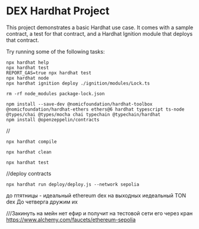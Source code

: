 # DEX Hardhat Project

This project demonstrates a basic Hardhat use case. It comes with a sample contract, a test for that contract, and a Hardhat Ignition module that deploys that contract.

Try running some of the following tasks:

```shell
npx hardhat help
npx hardhat test
REPORT_GAS=true npx hardhat test
npx hardhat node
npx hardhat ignition deploy ./ignition/modules/Lock.ts
```

```shell
rm -rf node_modules package-lock.json
```
```shell
npm install --save-dev @nomicfoundation/hardhat-toolbox @nomicfoundation/hardhat-ethers ethers@6 hardhat typescript ts-node @types/chai @types/mocha chai typechain @typechain/hardhat
npm install @openzeppelin/contracts
```


//
```shell
npx hardhat compile
```
```shell
npx hardhat clean
```
```shell
npx hardhat test
```

//deploy contracts
```shell
npx hardhat run deploy/deploy.js --network sepolia
```
до птятницы - идеальный ethereum dex
на выходных иедеальный TON dex
До четверга дружим их

///Закинуть на мейн нет ефир и получит на тестовой сети его через кран https://www.alchemy.com/faucets/ethereum-sepolia
